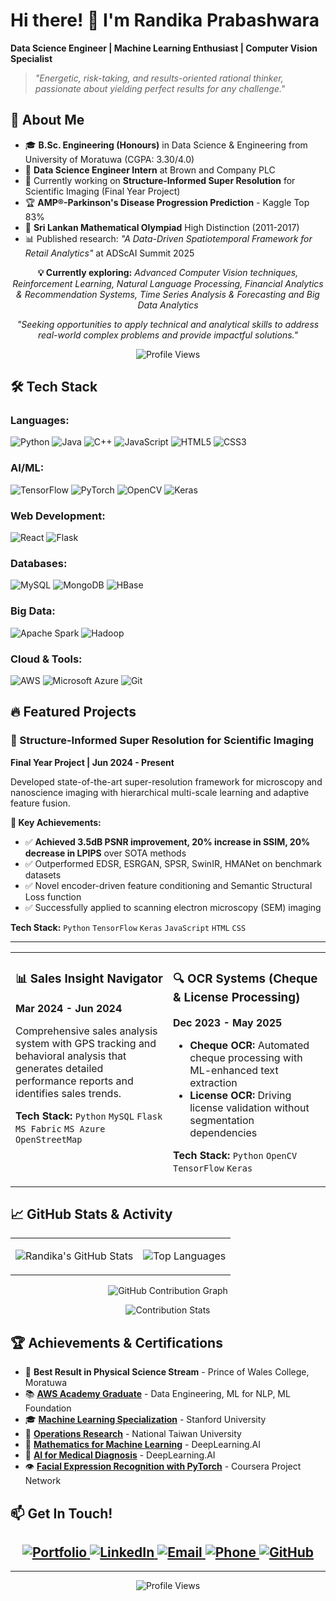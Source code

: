 # Hi there! 👋 I'm Randika Prabashwara

**Data Science Engineer | Machine Learning Enthusiast | Computer Vision Specialist**

> *"Energetic, risk-taking, and results-oriented rational thinker, passionate about yielding perfect results for any challenge."*
## 🚀 About Me

- 🎓 **B.Sc. Engineering (Honours)** in Data Science & Engineering from University of Moratuwa (CGPA: 3.30/4.0)
- 💼 **Data Science Engineer Intern** at Brown and Company PLC
- 🔬 Currently working on **Structure-Informed Super Resolution** for Scientific Imaging (Final Year Project)
- 🏆 **AMP®-Parkinson's Disease Progression Prediction** - Kaggle Top 83%
- 🥇 **Sri Lankan Mathematical Olympiad** High Distinction (2011-2017)
- 📊 Published research: *"A Data-Driven Spatiotemporal Framework for Retail Analytics"* at ADScAI Summit 2025

<div align="center">

**💡 Currently exploring:** *Advanced Computer Vision techniques, Reinforcement Learning, Natural Language Processing, Financial Analytics & Recommendation Systems, Time Series Analysis & Forecasting and Big Data Analytics*

*"Seeking opportunities to apply technical and analytical skills to address real-world complex problems and provide impactful solutions."*

![Profile Views](https://komarev.com/ghpvc/?username=randikapra&color=58a6ff&style=for-the-badge&label=Profile+Views)

</div>

## 🛠️ Tech Stack
### Languages:
<p>
  <img src="https://img.shields.io/badge/Python-3776AB?style=for-the-badge&logo=python&logoColor=white&labelColor=3776AB" alt="Python"/>
  <img src="https://img.shields.io/badge/Java-007396?style=for-the-badge&logo=java&logoColor=white&labelColor=007396" alt="Java"/>
  <img src="https://img.shields.io/badge/C%2B%2B-00599C?style=for-the-badge&logo=c%2B%2B&logoColor=white&labelColor=00599C" alt="C++"/>
  <img src="https://img.shields.io/badge/JavaScript-F7DF1E?style=for-the-badge&logo=javascript&logoColor=black&labelColor=F7DF1E" alt="JavaScript"/>
  <img src="https://img.shields.io/badge/HTML5-E34F26?style=for-the-badge&logo=html5&logoColor=white&labelColor=E34F26" alt="HTML5"/>
  <img src="https://img.shields.io/badge/CSS3-1572B6?style=for-the-badge&logo=css3&logoColor=white&labelColor=1572B6" alt="CSS3"/>
</p>

### AI/ML:
<p>
  <img src="https://img.shields.io/badge/TensorFlow-FF6F00?style=for-the-badge&logo=tensorflow&logoColor=white&labelColor=FF6F00" alt="TensorFlow"/>
  <img src="https://img.shields.io/badge/PyTorch-EE4C2C?style=for-the-badge&logo=pytorch&logoColor=white&labelColor=EE4C2C" alt="PyTorch"/>
  <img src="https://img.shields.io/badge/OpenCV-5C3EE8?style=for-the-badge&logo=opencv&logoColor=white&labelColor=5C3EE8" alt="OpenCV"/>
  <img src="https://img.shields.io/badge/Keras-D00000?style=for-the-badge&logo=keras&logoColor=white&labelColor=D00000" alt="Keras"/>
</p>

### Web Development:
<p>
  <img src="https://img.shields.io/badge/React-61DAFB?style=for-the-badge&logo=react&logoColor=black&labelColor=61DAFB" alt="React"/>
  <img src="https://img.shields.io/badge/Flask-000000?style=for-the-badge&logo=flask&logoColor=white&labelColor=000000" alt="Flask"/>
</p>

### Databases:
<p>
  <img src="https://img.shields.io/badge/MySQL-4479A1?style=for-the-badge&logo=mysql&logoColor=white&labelColor=4479A1" alt="MySQL"/>
  <img src="https://img.shields.io/badge/MongoDB-47A248?style=for-the-badge&logo=mongodb&logoColor=white&labelColor=47A248" alt="MongoDB"/>
  <img src="https://img.shields.io/badge/HBase-FF652F?style=for-the-badge&logo=apache&logoColor=white&labelColor=FF652F" alt="HBase"/>
</p>

### Big Data:
<p>
  <img src="https://img.shields.io/badge/Apache%20Spark-E25A1C?style=for-the-badge&logo=apache-spark&logoColor=white&labelColor=E25A1C" alt="Apache Spark"/>
  <img src="https://img.shields.io/badge/Hadoop-66CCFF?style=for-the-badge&logo=apache-hadoop&logoColor=black&labelColor=66CCFF" alt="Hadoop"/>
</p>

### Cloud & Tools:
<p>
  <img src="https://img.shields.io/badge/AWS-232F3E?style=for-the-badge&logo=amazon-aws&logoColor=white&labelColor=232F3E" alt="AWS"/>
  <img src="https://img.shields.io/badge/Azure-0078D4?style=for-the-badge&logo=microsoft-azure&logoColor=white&labelColor=0078D4" alt="Microsoft Azure"/>
  <img src="https://img.shields.io/badge/Git-F05032?style=for-the-badge&logo=git&logoColor=white&labelColor=F05032" alt="Git"/>
</p>

## 🔥 Featured Projects

### 🔬 Structure-Informed Super Resolution for Scientific Imaging
**Final Year Project | Jun 2024 - Present**

Developed state-of-the-art super-resolution framework for microscopy and nanoscience imaging with hierarchical multi-scale learning and adaptive feature fusion.

**🎯 Key Achievements:**
- ✅ **Achieved 3.5dB PSNR improvement, 20% increase in SSIM, 20% decrease in LPIPS** over SOTA methods
- ✅ Outperformed EDSR, ESRGAN, SPSR, SwinIR, HMANet on benchmark datasets  
- ✅ Novel encoder-driven feature conditioning and Semantic Structural Loss function
- ✅ Successfully applied to scanning electron microscopy (SEM) imaging

**Tech Stack:** `Python` `TensorFlow` `Keras` `JavaScript` `HTML` `CSS`

---

<table>
<tr>
<td width="50%" valign="top">

### 📊 Sales Insight Navigator
**Mar 2024 - Jun 2024**

Comprehensive sales analysis system with GPS tracking and behavioral analysis that generates detailed performance reports and identifies sales trends.

**Tech Stack:** `Python` `MySQL` `Flask` `MS Fabric` `MS Azure` `OpenStreetMap`

</td>
<td width="50%" valign="top">

### 🔍 OCR Systems (Cheque & License Processing)
**Dec 2023 - May 2025**

- **Cheque OCR:** Automated cheque processing with ML-enhanced text extraction
- **License OCR:** Driving license validation without segmentation dependencies

**Tech Stack:** `Python` `OpenCV` `TensorFlow` `Keras`

</td>
</tr>
</table>

## 📈 GitHub Stats & Activity

<div align="center">

<table>
<tr>
<td align="center">

![Randika's GitHub Stats](https://github-readme-stats.vercel.app/api?username=randikapra&show_icons=true&theme=radical&hide_border=true&bg_color=0d1117&title_color=58a6ff&text_color=c9d1d9&icon_color=58a6ff)

</td>
<td align="center">

![Top Languages](https://github-readme-stats.vercel.app/api/top-langs/?username=randikapra&layout=compact&theme=radical&hide_border=true&bg_color=0d1117&title_color=58a6ff&text_color=c9d1d9)

</td>
</tr>
</table>

![GitHub Contribution Graph](https://github-readme-activity-graph.vercel.app/graph?username=randikapra&theme=github-compact&hide_border=true&bg_color=0d1117&color=58a6ff&line=58a6ff&point=ff6b6b&area=true&area_color=58a6ff)

![Contribution Stats](https://github-readme-streak-stats.herokuapp.com/?user=randikapra&theme=radical&hide_border=true&background=0d1117&stroke=58a6ff&ring=58a6ff&fire=ff6b6b&currStreakLabel=c9d1d9&sideLabels=c9d1d9&currStreakNum=58a6ff&sideNums=58a6ff)

</div>

## 🏆 Achievements & Certifications

- 🥇 **Best Result in Physical Science Stream** - Prince of Wales College, Moratuwa
- 📚 **[AWS Academy Graduate](https://dummy-aws-cert-link.com)** - Data Engineering, ML for NLP, ML Foundation  
- 🎓 **[Machine Learning Specialization](https://dummy-stanford-cert.com)** - Stanford University
- 🔬 **[Operations Research](https://dummy-ntu-cert.com)** - National Taiwan University
- 🧠 **[Mathematics for Machine Learning](https://dummy-deeplearning-ai-cert.com)** - DeepLearning.AI
- 🏥 **[AI for Medical Diagnosis](https://dummy-medical-ai-cert.com)** - DeepLearning.AI
- 👁️ **[Facial Expression Recognition with PyTorch](https://dummy-coursera-cert.com)** - Coursera Project Network


## 📫 Get In Touch!

<div align="center">
    <h2>
        <a href="https://randikapra.github.io">
            <img src="https://img.shields.io/badge/🌐_Portfolio-Visit_My_Website-FF5722" alt="Portfolio">
        </a>
        <a href="https://linkedin.com/in/randika-prabashwara">
            <img src="https://img.shields.io/badge/💼_LinkedIn-Connect-0077B5" alt="LinkedIn">
        </a>
        <a href="mailto:randikap.20@cse.mrt.ac.lk">
            <img src="https://img.shields.io/badge/📧_Email-Contact-D14836" alt="Email">
        </a>
        <a href="tel:+94775747823">
            <img src="https://img.shields.io/badge/📱_Phone-Call-25D366" alt="Phone">
        </a>
        <a href="https://github.com/randikapra">
            <img src="https://img.shields.io/badge/💻_GitHub-Follow-181717" alt="GitHub">
        </a>
    </h2>
</div>

---

<div align="center">

![Profile Views](https://komarev.com/ghpvc/?username=randikapra&color=58a6ff&style=for-the-badge&label=Profile+Views)

</div>
